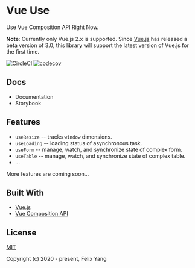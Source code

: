 # Vue Use

Use Vue Composition API Right Now.

**Note**: Currently only Vue.js 2.x is supported. Since [Vue.js](https://github.com/vuejs/vue-next) has released a beta version of 3.0, this library will support the latest version of Vue.js for the first time.

[![CircleCI](https://circleci.com/gh/openfext/vue-use.svg?style=svg)](https://circleci.com/gh/openfext/vue-use)
[![codecov](https://codecov.io/gh/openfext/vue-use/branch/develop/graph/badge.svg)](https://codecov.io/gh/openfext/vue-use)

## Docs

- Documentation
- Storybook

## Features

- `useResize` -- tracks `window` dimensions.
- `useLoading` -- loading status of asynchronous task.
- `useForm` -- manage, watch, and synchronize state of complex form.
- `useTable` -- manage, watch, and synchronize state of complex table.
- ...

More features are coming soon...

## Built With

- [Vue.js](https://github.com/vuejs/vue)
- [Vue Composition API](https://github.com/vuejs/composition-api)

## License

[MIT](http://opensource.org/licenses/MIT)

Copyright (c) 2020 - present, Felix Yang
